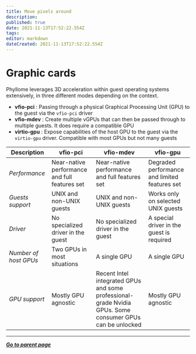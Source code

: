 ```yaml
---
title: Move pixels around
description: 
published: true
date: 2021-11-13T17:52:22.554Z
tags: 
editor: markdown
dateCreated: 2021-11-13T17:52:22.554Z
---
```


# Graphic cards

Phyllome leverages 3D acceleration within guest operating systems extensively, in three different modes depending on the context.

* **vfio-pci** : Passing through a physical Graphical Processing Unit (GPU) to the guest via the `vfio-pci` driver
* **vfio-mdev** : Create multiple vGPUs that can then be passed through to multiple guests. It does require a compatible GPU
* **virtio-gpu** : Expose capabilities of the host GPU to the guest via the `virtio-gpu` driver. Compatible with most GPUs but not many guests

| Description | vfio-pci | vfio-mdev | vfio-gpu |
|---|---|---|---|
| *Performance* | Near-native performance and full features set | Near-native performance and full features set | Degraded performance and limited features set |
| *Guests support* | UNIX and non-UNIX guests | UNIX and non-UNIX guests | Works only on selected UNIX guests |
| *Driver* | No specialized driver in the guest | No specialized driver in the guest | A special driver in the guest is required |
| *Number of host GPUs* | Two GPUs in most situations | A single GPU | A single GPU |
| *GPU support* | Mostly GPU agnostic | Recent Intel integrated GPUs and some professional-grade Nvidia GPUs. Some consumer GPUs can be unlocked | Mostly GPU agnostic |

---

*[**Go to parent page**](https://wiki.phyllo.me/)*